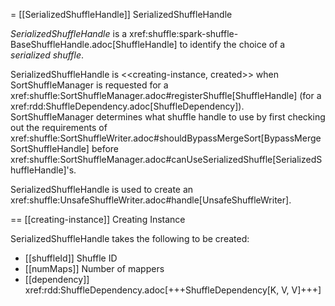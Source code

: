 = [[SerializedShuffleHandle]] SerializedShuffleHandle

*SerializedShuffleHandle* is a xref:shuffle:spark-shuffle-BaseShuffleHandle.adoc[ShuffleHandle] to identify the choice of a *serialized shuffle*.

SerializedShuffleHandle is <<creating-instance, created>> when SortShuffleManager is requested for a xref:shuffle:SortShuffleManager.adoc#registerShuffle[ShuffleHandle] (for a xref:rdd:ShuffleDependency.adoc[ShuffleDependency]). SortShuffleManager determines what shuffle handle to use by first checking out the requirements of xref:shuffle:SortShuffleWriter.adoc#shouldBypassMergeSort[BypassMergeSortShuffleHandle] before xref:shuffle:SortShuffleManager.adoc#canUseSerializedShuffle[SerializedShuffleHandle]'s.

SerializedShuffleHandle is used to create an xref:shuffle:UnsafeShuffleWriter.adoc#handle[UnsafeShuffleWriter].

== [[creating-instance]] Creating Instance

SerializedShuffleHandle takes the following to be created:

* [[shuffleId]] Shuffle ID
* [[numMaps]] Number of mappers
* [[dependency]] xref:rdd:ShuffleDependency.adoc[+++ShuffleDependency[K, V, V]+++]
